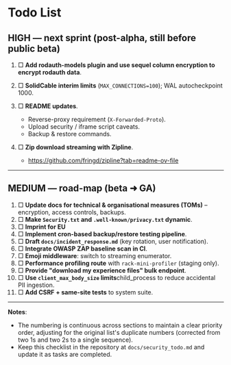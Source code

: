# Todo List

## HIGH — next sprint (post-alpha, still before public beta)

1. □ **Add rodauth-models plugin and use sequel column encryption to encrypt rodauth data**.

2. □ **SolidCable interim limits** (`MAX_CONNECTIONS=100`); WAL autocheckpoint 1000.

3. □ **README updates**.

    - Reverse-proxy requirement (`X-Forwarded-Proto`).
    - Upload security / iframe script caveats.
    - Backup & restore commands.

4. □ **Zip download streaming with Zipline**.

    - <https://github.com/fringd/zipline?tab=readme-ov-file>

---

## MEDIUM — road-map (beta ➜ GA)

1. □ **Update docs for technical & organisational measures (TOMs)** – encryption, access controls, backups.
2. □ **Make `Security.txt` and `.well-known/privacy.txt` dynamic**.
3. □ **Imprint for EU**
4. □ **Implement cron-based backup/restore testing pipeline**.
5. □ **Draft `docs/incident_response.md`** (key rotation, user notification).
6. □ **Integrate OWASP ZAP baseline scan in CI**.
7. □ **Emoji middleware**: switch to streaming enumerator.
8. □ **Performance profiling route** with `rack-mini-profiler` (staging only).
9. □ **Provide "download my experience files" bulk endpoint**.
10. □ **Use `client_max_body_size` limits**child_process to reduce accidental PII ingestion.
11. □ **Add CSRF + same-site tests** to system suite.

---

**Notes**:

- The numbering is continuous across sections to maintain a clear priority order, adjusting for the original list's duplicate numbers (corrected from two 1s and two 2s to a single sequence).
- Keep this checklist in the repository at `docs/security_todo.md` and update it as tasks are completed.
